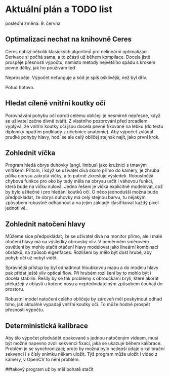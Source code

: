 # Aktuální plán a TODO list

poslední změna: 9. června

## Optimalizaci nechat na knihovně Ceres
Ceres nabízí několik klasických algoritmů pro nelineární optimalizaci. Derivace si počítá sama, a to zčásti už během kompilace. Docela jistě prospěje přesnosti výpočtu, namísto metody největšího spádu s krokem pevné délky, jak ho používám teď.

Neprospěje. Výpočet nefunguje a kód je spíš ošklivější, než byl dřív.

Potud hotovo.

## Hledat cíleně vnitřní koutky očí
Porovnávání pohybu očí oproti celému obličeji je nesmírně nepřesné, když se uživatel začne divně tvářit. Z vlastního pozorování před zrcadlem vyplývá, že vnitřní koutky očí jsou docela pevně fixované na lebku (do textu diplomky opatřím podklady z učebnice anatomie). Aby výpočet zvládal prudké pohyby hlavy, hodí se ale celý obličej stejnak najít, jako první krok.

## Zohlednit víčka
Program hledá obrys duhovky (angl. limbus) jako kružnici s tmavým vnitřkem. Přitom, i když se uživatel dívá skoro přímo do kamery, je zhruba půlka obrysu zakrytá víčky, a to patrně zkresluje výsledek. Robustnější chybová funkce pro oko by tedy měla na obrysu určit i váhovou funkci, která bude na víčku nulová. Jedno řešení je víčka explicitně modelovat, což by bylo užitečné i pro hledání koutků očí. O něco jednodušší možná bude předpokládat, že obrys duhovky má celý stejnou barvu, tu nějakým způsobem robustně odhadnout a na jejím základě klasifikovat každý pixel jednotlivě.

## Zohlednit natočení hlavy
Můžeme sice předpokládat, že se uživatel dívá na monitor přímo, ale i malé otočení hlavy má na výsledky obrovský vliv. V neměnném směrovém osvětlení by mohlo stačit otáčení hlavy modelovat jako lineární kombinaci obrázků, na způsob eigenfaces. Rozlišení by mělo být dost hrubé, aby pohyb očí už nebyl vidět.

Správnější přístup by byl odhadnout hloubkovou mapu a do modelu hlavy pak přidat ještě vliv optical flow. Při hrubém rozlišení by to mohlo být i docela stabilní. Řešily by se tak problémy s obroučkami brýlí, které akorát překážejí v oblasti u kořene nosu a nepředvídatelným způsobem čouhají do prostoru.

Robustní model natočení celého obličeje by zároveň měl poskytnout odhad toho, jak aktuálně vypadají vnitřní koutky očí. To může hodně prospět přesnosti výpočtu.

## Deterministická kalibrace
Aby šlo výpočet předvádět opakovaně s jednou natočeným videem, musí být možné napevno zvoli sekvenci fixací, jaká se ukazuje během kalibrace. Problém je se synchronizací; proto by možná bylo nejlepší údaje o kalibrační sekvenci i s čísly snímku někam uložit. Týž program může uložit i video z kamery, v OpenCV to není problém.

##takový program už by měl bohatě stačit
